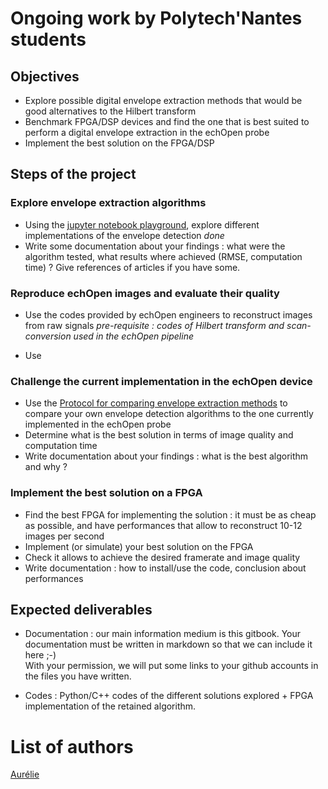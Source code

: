 # Ongoing work by Polytech'Nantes students

## Objectives

* Explore possible digital envelope extraction methods that would be good alternatives to the Hilbert transform
* Benchmark FPGA/DSP devices and find the one that is best suited to perform a digital envelope extraction in the echOpen probe
* Implement the best solution on the FPGA/DSP

## Steps of the project

### Explore envelope extraction algorithms

* Using the [jupyter notebook playground](https://github.com/echopen/PRJ-medtec_sigproc/blob/master/SigProc_101/SigProc-101-pimped.ipynb), explore different implementations of the envelope detection
  _done_
* Write some documentation about your findings : what were the algorithm tested, what results where achieved \(RMSE, computation time\) ? Give references of articles if you have some.

### Reproduce echOpen images and evaluate their quality

* Use the codes provided by echOpen engineers to reconstruct images from raw signals
  _pre-requisite : codes of Hilbert transform and scan-conversion used in the echOpen pipeline_

* Use 

### Challenge the current implementation in the echOpen device

* Use the [Protocol for comparing envelope extraction methods](/inprogress/mobile_app/protocol-for-comparing-envelope-extraction-methods.md) to compare your own envelope detection algorithms to the one currently implemented in the echOpen probe
* Determine what is the best solution in terms of image quality and computation time
* Write documentation about your findings : what is the best algorithm and why ?

### Implement the best solution on a FPGA

* Find the best FPGA for implementing the solution : it must be as cheap as possible, and have performances that allow to reconstruct 10-12 images per second
* Implement \(or simulate\) your best solution on the FPGA
* Check it allows to achieve the desired framerate and image quality
* Write documentation : how to install/use the code, conclusion about performances

## Expected deliverables

* Documentation : our main information medium is this gitbook. Your documentation must be written in markdown so that we can include it here ;-\)  
  With your permission, we will put some links to your github accounts in the files you have written.

* Codes : Python/C++ codes of the different solutions explored + FPGA implementation of the retained algorithm.

# List of authors

[Aurélie](https://github.com/aurelie-mutschler)

